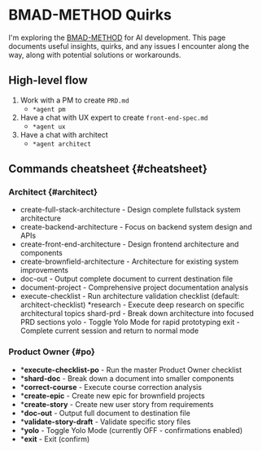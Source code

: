 # BMAD-METHOD Quirks

I'm exploring the [BMAD-METHOD](https://github.com/bmadcode/BMAD-METHOD) for AI development. This page documents useful insights, quirks, and any issues I encounter along the way, along with potential solutions or workarounds.

## High-level flow

1. Work with a PM to create `PRD.md`
    - `*agent pm`
2. Have a chat with UX expert to create `front-end-spec.md`
    - `*agent ux`
3. Have a chat with architect
    - `*agent architect`

## Commands cheatsheet {#cheatsheet}

### Architect {#architect}
*   create-full-stack-architecture - Design complete fullstack system architecture
*   create-backend-architecture - Focus on backend system design and APIs
*   create-front-end-architecture - Design frontend architecture and components
*   create-brownfield-architecture - Architecture for existing system improvements
*   doc-out - Output complete document to current destination file
*   document-project - Comprehensive project documentation analysis
*   execute-checklist - Run architecture validation checklist (default: architect-checklist)
*research - Execute deep research on specific architectural topics
shard-prd - Break down architecture into focused PRD sections
yolo - Toggle Yolo Mode for rapid prototyping
exit - Complete current session and return to normal mode
### Product Owner {#po}

* ***execute-checklist-po** - Run the master Product Owner checklist
* ***shard-doc** - Break down a document into smaller components
* ***correct-course** - Execute course correction analysis
* ***create-epic** - Create new epic for brownfield projects
* ***create-story** - Create new user story from requirements
* ***doc-out** - Output full document to destination file
*  ***validate-story-draft** - Validate specific story files
* ***yolo** - Toggle Yolo Mode (currently OFF - confirmations enabled)
* ***exit** - Exit (confirm)